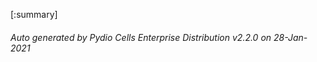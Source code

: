 








[:summary]

###### Auto generated by Pydio Cells Enterprise Distribution v2.2.0 on 28-Jan-2021
